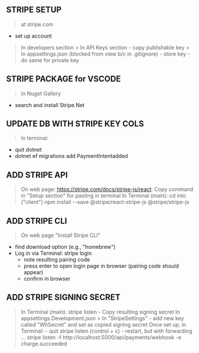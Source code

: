 ## STRIPE SETUP
> at stripe.com
  - set up account
  > In developers section
    > In API Keys section
      - copy publishable key
        > In appsettings.json (blocked from view b/c in .gitignore)
          - store key
      - do same for private key 

## STRIPE PACKAGE for VSCODE
> In Nuget Gallery
  - search and install Stripe.Net

## UPDATE DB WITH STRIPE KEY COLS
> In terminal:
  - quit dotnet
  - dotnet ef migrations add PaymentIntentadded

## ADD STRIPE API
> On web page: https://stripe.com/docs/stripe-js/react:
  Copy command in "Setup section" for pasting in terminal
  > In Terminal (main):
    cd into <react app folder> ("client") 
      npm install --save @stripe/react-stripe-js @stripe/stripe-js

## ADD STRIPE CLI
> On web page "Install Stripe CLI"
  - find download option (e.g., "homebrew")
  - Log in via Terminal:
          stripe login
    - note resulting pairing code
    - press enter to open login page in browser (pairing code should appear)
    - confirm in browser

## ADD STRIPE SIGNING SECRET
  > In Terminal (main):
      stripe listen
      - Copy resulting signing secret
  > In appsettings.Development.json
    > In "StripeSettings"
      - add new key called "WhSecret" and set as copied signing secret
  > Once set up, in Terminal:
    - quit stripe listen (control + c)
    - restart, but with forwarding ...
        stripe listen -f http://localhost:5000/api/payments/webhook -e charge.succeeded

      
  
    